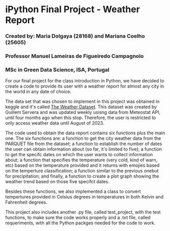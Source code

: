 # iPython Final Project - Weather Report                        
### Created by: Maria Dolgaya (28168) and Mariana Coelho (25605)  
### Professor Manuel Lameiras de Figueiredo Campagnolo            
### MSc in Green Data Science, ISA, Portugal 

For our final project for the class introduction in Python, we have decided to create a code to provide its user with a weather report for almost any city in the world in any date of choice.

The data set that was chosen to implement in this project was obtained in keggle and it's called [The Weather Dataset](https://www.kaggle.com/datasets/guillemservera/global-daily-climate-data/data). This dataset was created by Guillem Servera and was updated weekly usisng data from Meteostat API, until four months ago when this stop. Therefore, the user is restricted to only access weather data until August of 2023.

The code used to obtain the data report contains six functions plus the main one. The six functions are: a function to get the city weather data from the PARQUET file from the dataset; a function to establish the number of dates the user can obtain information about (so far, it's limited to five); a function to get the specifc dates on which the user wants to collect information about; a function that specifies the temperature (very cold, kind of warn, etc) based on the temperature provided and it returns with emojies based on the temperture classification; a function similar to the previous onebut for precipitation; and finally, a function to create a plot graph showing the weather trend based on those five specifct dates.

Besides these functions, we also implemented a class to convert tempertures provided in Celsius degrees in temperatures in both Kelvin and Fahrenheit degrees.

This project also includes another .py file, called test_project, with the test functions, to make sure the code works properly and a .txt file, called requeriments, with all the Python packges needed for the code to work.





